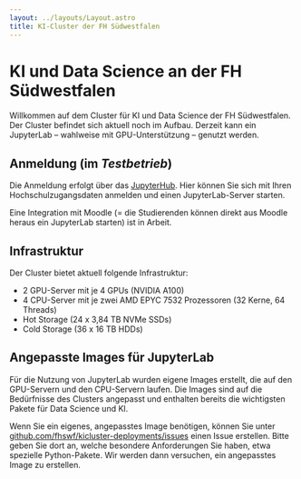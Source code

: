 ```yaml
---
layout: ../layouts/Layout.astro
title: KI-Cluster der FH Südwestfalen
---
```

# KI und  Data Science an der FH Südwestfalen 

Willkommen auf dem Cluster für KI und Data Science der FH Südwestfalen.
Der Cluster befindet sich aktuell noch im Aufbau. Derzeit kann ein JupyterLab – wahlweise mit GPU-Unterstützung – genutzt werden.


## Anmeldung (im *Testbetrieb*)

Die Anmeldung erfolgt über das [JupyterHub](https://www.ki.fh-swf.de/jupyterhub). Hier können Sie sich mit Ihren Hochschulzugangsdaten anmelden und einen JupyterLab-Server starten.

Eine Integration mit Moodle (= die Studierenden können direkt aus Moodle heraus ein JupyterLab starten) ist in Arbeit.

## Infrastruktur

Der Cluster bietet aktuell folgende Infrastruktur:
- 2 GPU-Server mit je 4 GPUs (NVIDIA A100)
- 4 CPU-Server mit je zwei AMD EPYC 7532 Prozessoren (32 Kerne, 64 Threads)
- Hot Storage (24 x 3,84 TB NVMe SSDs)
- Cold Storage (36 x 16 TB HDDs)

## Angepasste Images für JupyterLab

Für die Nutzung von JupyterLab wurden eigene Images erstellt, die auf den GPU-Servern und den CPU-Servern laufen. Die Images sind auf die Bedürfnisse des Clusters angepasst und enthalten bereits die wichtigsten Pakete für Data Science und KI. 

Wenn Sie ein eigenes, angepasstes Image benötigen, können Sie unter [github.com/fhswf/kicluster-deployments/issues](https://github.com/fhswf/kicluster-deployments/issues) einen Issue erstellen. Bitte geben Sie dort an, welche besondere Anforderungen Sie haben, etwa spezielle Python-Pakete.
Wir werden dann versuchen, ein angepasstes Image zu erstellen.